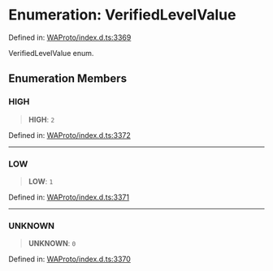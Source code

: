 # Enumeration: VerifiedLevelValue

Defined in: [WAProto/index.d.ts:3369](https://github.com/Fokusdotid/Baileys/blob/9c9f1957de7ce603966b24b846f4c15d5de9bbcf/WAProto/index.d.ts#L3369)

VerifiedLevelValue enum.

## Enumeration Members

### HIGH

> **HIGH**: `2`

Defined in: [WAProto/index.d.ts:3372](https://github.com/Fokusdotid/Baileys/blob/9c9f1957de7ce603966b24b846f4c15d5de9bbcf/WAProto/index.d.ts#L3372)

***

### LOW

> **LOW**: `1`

Defined in: [WAProto/index.d.ts:3371](https://github.com/Fokusdotid/Baileys/blob/9c9f1957de7ce603966b24b846f4c15d5de9bbcf/WAProto/index.d.ts#L3371)

***

### UNKNOWN

> **UNKNOWN**: `0`

Defined in: [WAProto/index.d.ts:3370](https://github.com/Fokusdotid/Baileys/blob/9c9f1957de7ce603966b24b846f4c15d5de9bbcf/WAProto/index.d.ts#L3370)
